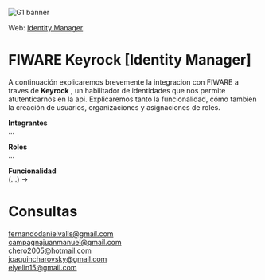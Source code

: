 ![G1 banner](https://smlab.imd.ufrn.br/wp-content/uploads/2022/12/FIWARE.png)

Web: [Identity Manager
](http://46.17.108.45:3000/)

# FIWARE Keyrock [Identity Manager]
A continuación explicaremos brevemente la integracion con FIWARE a traves de __Keyrock__ , un habilitador de identidades que nos permite atutenticarnos en la api. Explicaremos tanto la funcionalidad, cómo tambien la creación de usuarios, organizaciones y asignaciones de roles.

__Integrantes__\
...

__Roles__\
...

__Funcionalidad__\
(...) -> 

# Consultas
fernandodanielvalls@gmail.com\
campagnajuanmanuel@gmail.com\
chero2005@hotmail.com\
joaquincharovsky@gmail.com\
elyelin15@gmail.com
